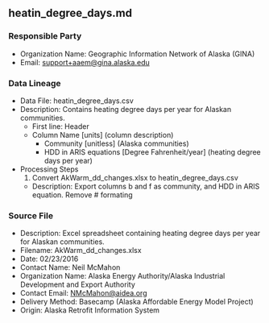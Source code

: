## heatin_degree_days.md

### Responsible Party
  * Organization Name: Geographic Information Network of Alaska (GINA)
  * Email: support+aaem@gina.alaska.edu

### Data Lineage
  * Data File: heatin_degree_days.csv
  * Description: Contains heating degree days per year for Alaskan communities.
    * First line: Header
    * Column Name [units] (column description)
      * Community [unitless] (Alaska communities)
      * HDD in ARIS equations [Degree Fahrenheit/year] (heating degree days per year)
  * Processing Steps
    1. Convert AkWarm_dd_changes.xlsx to heatin_degree_days.csv
      * Description: Export columns b and f as community, and HDD in ARIS equation. Remove # formating

### Source File
  * Description: Excel spreadsheet containing heating degree days per year for Alaskan communities.
  * Filename: AkWarm_dd_changes.xlsx
  * Date: 02/23/2016
  * Contact Name: Neil McMahon
  * Organization Name: Alaska Energy Authority/Alaska Industrial Development and Export Authority
  * Contact Email: NMcMahon@aidea.org
  * Delivery Method: Basecamp (Alaska Affordable Energy Model Project)
  * Origin: Alaska Retrofit Information System
